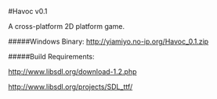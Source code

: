 #Havoc v0.1

A cross-platform 2D platform game.

#####Windows Binary:
http://yiamiyo.no-ip.org/Havoc_0.1.zip

#####Build Requirements:

http://www.libsdl.org/download-1.2.php

http://www.libsdl.org/projects/SDL_ttf/